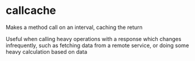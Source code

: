 # callcache
Makes a method call on an interval, caching the return

Useful when calling heavy operations with a response which changes infrequently, such as fetching data from a remote service, or doing some heavy calculation based on data